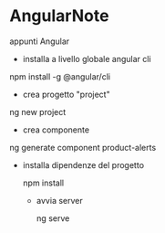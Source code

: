 # AngularNote
appunti Angular

- installa a livello globale angular cli
  
npm install -g @angular/cli 

- crea progetto "project"
  
ng new project

- crea componente
  
ng generate component product-alerts

- installa dipendenze del progetto

  npm install

  - avvia server

    ng serve
